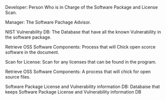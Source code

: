 Developer: Person Who is in Charge of the Software Package and License Scan.

Manager: The Software Pachage Advisor.

NIST Vulnerability DB: The Database that have all the known Vulnerability in the software package.

Retrieve OSS Software Components: Process that will Chick open scorce software in the document.

Scan for License: Scan for any licenses that can be found in the program.

Retrieve OSS Software Components: A process that will chick for open source files.

Software Package License and Vulnerability information DB: Databaise that keeps Software Package License and Vulnerability information DB

